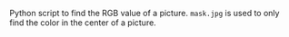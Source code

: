 Python script to find the RGB value of a picture. `mask.jpg` is used to only find the color in the center of a picture.